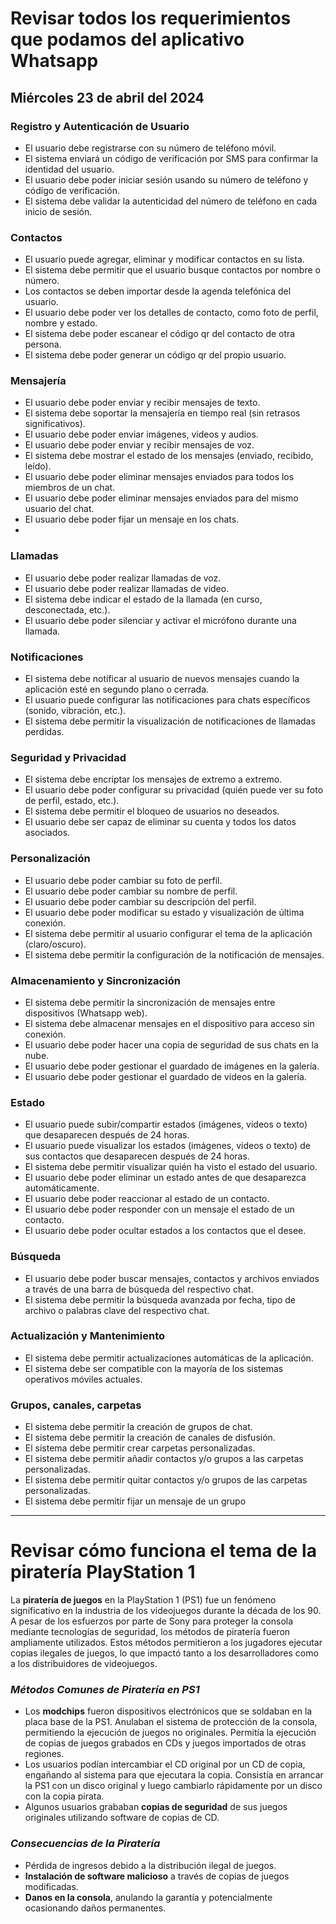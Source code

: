 # Revisar todos los requerimientos que podamos del aplicativo Whatsapp

## Miércoles 23 de abril del 2024

### Registro y Autenticación de Usuario

- El usuario debe registrarse con su número de teléfono móvil.
- El sistema enviará un código de verificación por SMS para confirmar la identidad del usuario.
- El usuario debe poder iniciar sesión usando su número de teléfono y código de verificación.
- El sistema debe validar la autenticidad del número de teléfono en cada inicio de sesión.

### Contactos

- El usuario puede agregar, eliminar y modificar contactos en su lista.
- El sistema debe permitir que el usuario busque contactos por nombre o número.
- Los contactos se deben importar desde la agenda telefónica del usuario.
- El usuario debe poder ver los detalles de contacto, como foto de perfil, nombre y estado.
- El sistema debe poder escanear el código qr del contacto de otra persona.
- El sistema debe poder generar un código qr del propio usuario.

### Mensajería

- El usuario debe poder enviar y recibir mensajes de texto.
- El sistema debe soportar la mensajería en tiempo real (sin retrasos significativos).
- El usuario debe poder enviar imágenes, videos y audios.
- El usuario debe poder enviar y recibir mensajes de voz.
- El sistema debe mostrar el estado de los mensajes (enviado, recibido, leído).
- El usuario debe poder eliminar mensajes enviados para todos los miembros de un chat.
- El usuario debe poder eliminar mensajes enviados para del mismo usuario del chat.
- El usuario debe poder fijar un mensaje en los chats.
-

### Llamadas

- El usuario debe poder realizar llamadas de voz.
- El usuario debe poder realizar llamadas de video.
- El sistema debe indicar el estado de la llamada (en curso, desconectada, etc.).
- El usuario debe poder silenciar y activar el micrófono durante una llamada.

### Notificaciones

- El sistema debe notificar al usuario de nuevos mensajes cuando la aplicación esté en segundo plano o cerrada.
- El usuario puede configurar las notificaciones para chats específicos (sonido, vibración, etc.).
- El sistema debe permitir la visualización de notificaciones de llamadas perdidas.

### Seguridad y Privacidad

- El sistema debe encriptar los mensajes de extremo a extremo.
- El usuario debe poder configurar su privacidad (quién puede ver su foto de perfil, estado, etc.).
- El sistema debe permitir el bloqueo de usuarios no deseados.
- El usuario debe ser capaz de eliminar su cuenta y todos los datos asociados.

### Personalización

- El usuario debe poder cambiar su foto de perfil.
- El usuario debe poder cambiar su nombre de perfil.
- El usuario debe poder cambiar su descripción del perfil.
- El usuario debe poder modificar su estado y visualización de última conexión.
- El sistema debe permitir al usuario configurar el tema de la aplicación (claro/oscuro).
- El sistema debe permitir la configuración de la notificación de mensajes.

### Almacenamiento y Sincronización

- El sistema debe permitir la sincronización de mensajes entre dispositivos (Whatsapp web).
- El sistema debe almacenar mensajes en el dispositivo para acceso sin conexión.
- El usuario debe poder hacer una copia de seguridad de sus chats en la nube.
- El usuario debe poder gestionar el guardado de imágenes en la galería.
- El usuario debe poder gestionar el guardado de videos en la galería.

### Estado

- El usuario puede subir/compartir estados (imágenes, videos o texto) que desaparecen después de 24 horas.
- El usuario puede visualizar los estados (imágenes, videos o texto) de sus contactos que desaparecen después de 24 horas.
- El sistema debe permitir visualizar quién ha visto el estado del usuario.
- El usuario debe poder eliminar un estado antes de que desaparezca automáticamente.
- El usuario debe poder reaccionar al estado de un contacto.
- El usuario debe poder responder con un mensaje el estado de un contacto.
- El usuario debe poder ocultar estados a los contactos que el desee.

### Búsqueda

- El usuario debe poder buscar mensajes, contactos y archivos enviados a través de una barra de búsqueda del respectivo chat.
- El sistema debe permitir la búsqueda avanzada por fecha, tipo de archivo o palabras clave del respectivo chat.

### Actualización y Mantenimiento

- El sistema debe permitir actualizaciones automáticas de la aplicación.
- El sistema debe ser compatible con la mayoría de los sistemas operativos móviles actuales.

### Grupos, canales, carpetas

- El sistema debe permitir la creación de grupos de chat.
- El sistema debe permitir la creación de canales de disfusión.
- El sistema debe permitir crear carpetas personalizadas.
- El sistema debe permitir añadir contactos y/o grupos a las carpetas personalizadas.
- El sistema debe permitir quitar contactos y/o grupos de las carpetas personalizadas.
- El sistema debe permitir fijar un mensaje de un grupo

---

# Revisar cómo funciona el tema de la piratería PlayStation 1

La **piratería de juegos** en la PlayStation 1 (PS1) fue un fenómeno significativo en la industria de los videojuegos durante la década de los 90.
A pesar de los esfuerzos por parte de Sony para proteger la consola mediante tecnologías de seguridad, los métodos de piratería fueron ampliamente utilizados.
Estos métodos permitieron a los jugadores ejecutar copias ilegales de juegos, lo que impactó tanto a los desarrolladores como a los distribuidores de videojuegos.

### **_Métodos Comunes de Piratería en PS1_**

- Los **modchips** fueron dispositivos electrónicos que se soldaban en la placa base de la PS1. Anulaban el sistema de protección de la consola, permitiendo la ejecución de juegos no originales. Permitía la ejecución de copias de juegos grabados en CDs y juegos importados de otras regiones.
- Los usuarios podían intercambiar el CD original por un CD de copia, engañando al sistema para que ejecutara la copia. Consistía en arrancar la PS1 con un disco original y luego cambiarlo rápidamente por un disco con la copia pirata.
- Algunos usuarios grababan **copias de seguridad** de sus juegos originales utilizando software de copias de CD.

### **_Consecuencias de la Piratería_**

- Pérdida de ingresos debido a la distribución ilegal de juegos.
- **Instalación de software malicioso** a través de copias de juegos modificadas.
- **Danos en la consola**, anulando la garantía y potencialmente ocasionando daños permanentes.
